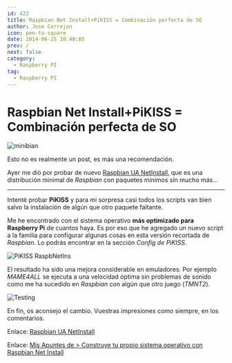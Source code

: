 ```yaml
---
id: 422
title: Raspbian Net Install+PiKISS = Combinación perfecta de SO
author: Jose Cerrejon
icon: pen-to-square
date: 2014-06-25 10:48:03
prev: /
next: false
category:
  - Raspberry PI
tag:
  - Raspberry PI
---
```


# Raspbian Net Install+PiKISS = Combinación perfecta de SO

![minibian](/images/minibian.jpg)

Esto no es realmente un post, es más una recomendación. 

Ayer me dió por probar de nuevo [Raspbian UA NetInstall](https://github.com/debian-pi/raspbian-ua-netinst), que es una distribución minimal de *Raspbian* con paquetes mínimos sin mucho más...

- - -
Intenté probar **PiKISS** y para mi sorpresa casi todos los scripts van bien salvo la instalación de algún que otro paquete faltante.

Me he encontrado con el sistema operativo **más optimizado para Raspberry Pi** de cuantos haya. Es por eso que he agregado un nuevo script a la familia para configurar algunas cosas en esta versión recortada de *Raspbian*. Lo podrás encontrar en la sección *Config de PiKISS*.

![PiKISS RaspbNetIns](/images/2014/06/pikiss_raspnetins.png)

El resultado ha sido una mejora considerable en emuladores. Por ejemplo *MAME4ALL* se ejecuta a una velocidad óptima sin problemas de sonido como me ha sucedido en *Raspbian* con algún que otro juego (*TMNT2*).

![Testing](/images/2014/06/testingRaspNetInt.jpg)

En fin, os aconsejo el cambio. Vuestras impresiones como siempre, en los comentarios.

Enlace: [Raspbian UA NetInstall](https://github.com/debian-pi/raspbian-ua-netinst)

Enlace: [Mis Apuntes de > Construye tu propio sistema operativo con Raspbian Net Install](/post.php?id=364)